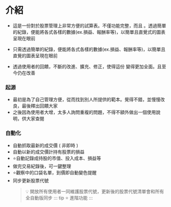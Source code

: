 # 介紹

 - 這是一份對於股票管理上非常方便的試算表。不僅功能完整，而且 <Badge text="自動化" vertical="middle"/>。透過簡單的紀錄，便能將各式各樣的數據(ex.損益、報酬率等)，以簡單且直覺式的圖表呈現在眼前

 - 只需透過簡單的紀錄，便能將各式各樣的數據(ex.損益、報酬率等)，以簡單且直覺的圖表呈現在眼前

 - 透過使用者的回饋，不斷的改進、擴充、修正，使得這份 <Badge text="全自動股票管理表" vertical="middle"/> 變得更加全面。且至今仍在改善

### 起源

 - 最初是為了自己管理方便，從而找到別人所提供的範本。覺得不錯，並慢慢改良，最後釋出回饋大家
 - 之後因為使用者大增，太多人詢問重複的問題，不得不額外做出一個使用說明，供大家查閱

### 自動化

 - 自動抓取最新的成交價 ( 非即時 )
 - 自動以新的成交價計持有股票的損益
 - ⭐自動記錄成持股的市值、投入成本、損益等
 - 做完交易紀錄後，可一鍵整理
 - ⭐觀察中的口袋名單，到價即自動變色提醒
 - 同步更新股票代號
    > 💡 開放所有使用者一同維護股票代號，更新後的股票代號清單會和所有全自動版同步
 ::: tip ⭐ 進階功能
 :::

